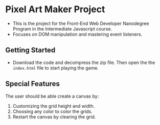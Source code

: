 # Pixel Art Maker Project

* This is the project for the Front-End Web Developer Nanodegree Program in the Intermediate Javascript course.
* Focuses on DOM manipulation and mastering event listeners.

## Getting Started

* Download the code and decompress the zip file. Then open the the `index.html` file to start playing the game.

## Special Features

The user should be able create a canvas by:
1. Customizing the grid height and width.
2. Choosing any color to color the grids.
3. Restart the canvas by clearing the grid. 
